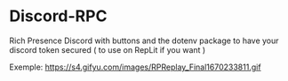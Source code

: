 # Discord-RPC
Rich Presence Discord with buttons and the dotenv package to have your discord token secured ( to use on RepLit if you want )

Exemple:
https://s4.gifyu.com/images/RPReplay_Final1670233811.gif
